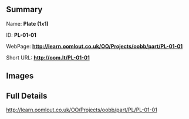 

## Summary
 
Name: __Plate (1x1)__

ID: __PL-01-01__

WebPage: __http://learn.oomlout.co.uk/OO/Projects/oobb/part/PL-01-01__

Short URL: __http://oom.lt/PL-01-01__


## Images




## Full Details

 http://learn.oomlout.co.uk/OO/Projects/oobb/part/PL/PL-01-01

